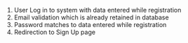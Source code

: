 
1. User Log in to system with data entered while registration
2. Email validation which is already retained in database
3. Password matches to data entered while registration
4. Redirection to Sign Up page 
